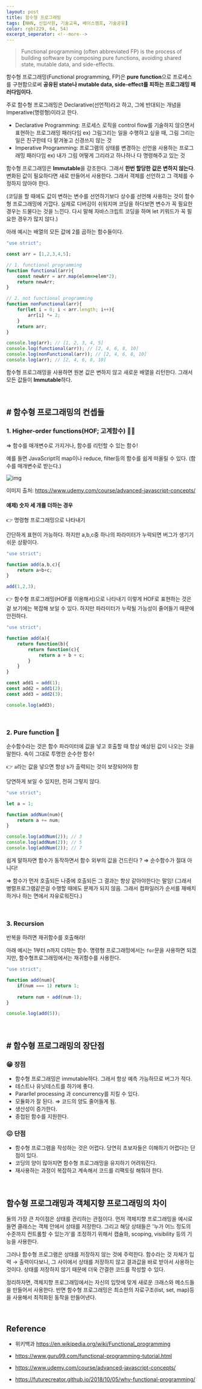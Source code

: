 ```yaml
---
layout: post
title: 함수형 프로그래밍
tags: [NHN, 신입사원, 기술교육, 베이스캠프, 기술공유]
color: rgb(229, 64, 54)
excerpt_seperator: <!--more-->
---
```


> Functional programming (often abbreviated FP) is the process of building software by composing pure functions, avoiding shared state, mutable data, and side-effects.

함수형 프로그래밍(Functional programming, FP)은 **pure function**으로 프로세스를 구현함으로써 **공유된 state나 mutable data, side-effect를 피하는 프로그래밍 패러다임이다.**

<!--more-->

주로 함수형 프로그래밍은 Declarative(선언적)라고 하고, 그에 반대되는 개념을 Imperative(명령형)이라고 한다.

- Declarative Programming: 프로세스 로직을 control flow를 기술하지 않으면서 표현하는 프로그래밍 패러다임
  ex) 그림그리는 일을 수행하고 싶을 때, 그림 그리는 일은 친구한테 다 맡겨놓고 신경쓰지 않는 것
- Imperative Programming: 프로그램의 상태를 변경하는 선언을 사용하는 프로그래밍 패러다임
  ex) 내가 그림 어떻게 그리라고 하나하나 다 명령해주고 있는 것

함수형 프로그래밍은 **Immutable**을 강조한다. 그래서 **한번 할당한 값은 변하지 않는다**. 변화된 값이 필요하다면 새로 만들어서 사용한다. 그래서 객체를 선언하고 그 객체를 수정하지 않아야 한다.

(코딩을 할 때에도 값이 변하는 변수를 선언하기보다 상수를 선언해 사용하는 것이 함수형 프로그래밍에 가깝다. 실제로 디버깅이 쉬워지며 코딩을 하다보면 변수가 꼭 필요한 경우는 드물다는 것을 느낀다. 다시 말해 자바스크립트 코딩을 하며 let 키워드가 꼭 필요한 경우가 많지 않다.)

아래 예시는 배열의 모든 값에 2를 곱하는 함수들이다.

```jsx
"use strict";

const arr = [1,2,3,4,5];

// 1. functional programming
function functional(arr){
    const newArr = arr.map(elem=>elem*2);
    return newArr;
}

// 2. not functional programming
function nonFunctional(arr){
    for(let i = 0; i < arr.length; i++){
        arr[i] *= 2;
    }
    return arr;
}

console.log(arr); // [1, 2, 3, 4, 5]
console.log(functional(arr)); // [2, 4, 6, 8, 10]
console.log(nonFunctional(arr)); // [2, 4, 6, 8, 10]
console.log(arr); // [2, 4, 6, 8, 10]
```

함수형 프로그래밍을 사용하면 원본 값은 변하지 않고 새로운 배열을 리턴한다. 그래서 모든 값들이 **Immutable**하다.

<br>

## # 함수형 프로그래밍의 컨셉들

### 1. Higher-order functions(HOF; 고계함수) 🧙‍♂️

⇒ 함수를 매개변수로 가지거나, 함수를 리턴할 수 있는 함수!

예를 들면 JavaScript의 map이나 reduce, filter등의 함수를 쉽게 떠올릴 수 있다. (함수를 매개변수로 받는다.)

![img](https://k.kakaocdn.net/dn/JvLst/btqFbBuglWh/pjv4OGIBACs2MNY8pE6vv1/img.png)

이미지 출처: https://www.udemy.com/course/advanced-javascript-concepts/

#### 예제) 숫자 세 개를 더하는 경우

👉 명령형 프로그래밍으로 나타내기

간단하게 표현이 가능하다. 하지만 a,b,c중 하나의 파라미터가 누락되면 버그가 생기기 쉬운 상황이다.

```jsx
"use strict";

function add(a,b,c){
    return a+b+c;
}

add(1,2,3);
```

👉 함수형 프로그래밍(HOF를 이용해서)으로 나타내기 이렇게 HOF로 표현하는 것은 겉 보기에는 복잡해 보일 수 있다. 하지만 파라미터가 누락될 가능성이 줄어들기 때문에 안전하다.

```jsx
"use strict";

function add(a){
    return function(b){
        return function(c){
            return a + b + c;
        }
    }
}

const add1 = add(1);
const add2 = add1(2);
const add3 = add2(3);

console.log(add3);
```

<br>

### 2. Pure function 🧊

순수함수라는 것은 함수 파라미터에 값을 넣고 호출할 때 항상 예상된 값이 나오는 것을 말한다. 속이 그대로 투명한 순수한 함수!

👉 `a`라는 값을 넣으면 항상 `b`가 출력되는 것이 보장되어야 함

당연하게 보일 수 있지만, 전혀 그렇지 않다.

```jsx
"use strict";

let a = 1;

function addNum(num){
    return a += num;
}

console.log(addNum(2)); // 3
console.log(addNum(2)); // 5
console.log(addNum(2)); // 7
```

쉽게 말하자면 함수가 동작하면서 함수 외부의 값을 건드린다 ? ⇒ 순수함수가 절대 아니다!

⇒ 함수가 먼저 호출되든 나중에 호출되든 그 결과는 항상 같아야한다는 말임! (그래서 병렬프로그램같은걸 수행할 때에도 문제가 되지 않음. 그래서 컴파일러가 순서를 재배치하거나 하는 면에서 자유로워진다.)

<br>

### 3. Recursion

반복을 하려면 재귀함수를 호출해라!

아래 예시는 1부터 n까지 더하는 함수. 명령형 프로그래밍에서는 `for`문을 사용하면 되겠지만, 함수형프로그래밍에서는 재귀함수를 사용한다.

```jsx
"use strict";

function add(num){
    if(num === 1) return 1;
    
    return num + add(num-1);
}

console.log(add(5));
```

<br>

## # 함수형 프로그래밍의 장단점

### 😁 장점

- 함수형 프로그래밍은 immutable하다. 그래서 항상 예측 가능하므로 버그가 적다.
- 테스트나 유닛테스트를 하기에 좋다.
- Pararllel processing 과 concurrency를 지킬 수 있다.
- 모듈화가 잘 된다. ⇒ 코드의 양도 줄어들게 됨.
- 생산성이 증가한다.
- 중첩된 함수를 지원한다.

### 😖 단점

- 함수형 프로그램을 작성하는 것은 어렵다. 당연히 초보자들은 이해하기 어렵다는 단점이 있다.
- 코딩의 양이 많아지면 함수형 프로그래밍을 유지하기 어려워진다.
- 재사용하는 과정이 복잡하고 계속해서 코드를 리팩토링 해줘야 한다.

<br>

## 함수형 프로그래밍과 객체지향 프로그래밍의 차이

둘의 가장 큰 차이점은 상태를 관리하는 관점이다. 먼저 객체지향 프로그래밍을 예시로 들면 클래스는 객체 안에서 상태를 저장한다. 그리고 해당 상태들은 '누가 어느 정도의 수준까지 컨트롤할 수 있는가'를 조정하기 위해서 캡슐화, scoping, visibility 등의 기능을 사용한다. 

그러나 함수형 프로그램은 상태를 저장하지 않는 것에 주력한다. 함수라는 것 자체가 입력 → 출력이다보니, 그 사이에서 상태를 저장하지 않고 결과값을 바로 받아서 사용하는 것이다. 상태를 저장하지 않기 때문에 더욱 간결한 코드를 작성할 수 있다. 

정리하자면, 객체지향 프로그래밍에서는 자신의 입맛에 맞게 새로운 크래스와 메소드들을 만들어서 사용한다. 반면 함수형 프로그래밍은 최소한의 자료구조(list, set, map)등을 사용해서 최적화된 동작을 만들어낸다.

<br>

## Reference

* 위키백과 https://en.wikipedia.org/wiki/Functional_programming
* https://www.guru99.com/functional-programming-tutorial.html
* https://www.udemy.com/course/advanced-javascript-concepts/

* https://futurecreator.github.io/2018/10/05/why-functional-programming/
